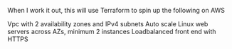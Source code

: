 When I work it out, this will use Terraform to spin up the following on AWS

Vpc with 2 availability zones and IPv4 subnets
Auto scale Linux web servers across AZs, minimum 2 instances
Loadbalanced front end with HTTPS
